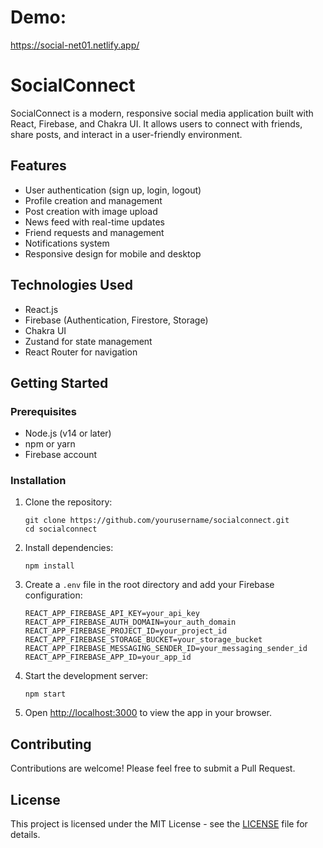 # Demo: 
https://social-net01.netlify.app/

# SocialConnect

SocialConnect is a modern, responsive social media application built with React, Firebase, and Chakra UI. It allows users to connect with friends, share posts, and interact in a user-friendly environment.



## Features

- User authentication (sign up, login, logout)
- Profile creation and management
- Post creation with image upload
- News feed with real-time updates
- Friend requests and management
- Notifications system
- Responsive design for mobile and desktop

## Technologies Used

- React.js
- Firebase (Authentication, Firestore, Storage)
- Chakra UI
- Zustand for state management
- React Router for navigation

## Getting Started

### Prerequisites

- Node.js (v14 or later)
- npm or yarn
- Firebase account

### Installation

1. Clone the repository:
   ```
   git clone https://github.com/yourusername/socialconnect.git
   cd socialconnect
   ```

2. Install dependencies:
   ```
   npm install
   ```

3. Create a `.env` file in the root directory and add your Firebase configuration:
   ```
   REACT_APP_FIREBASE_API_KEY=your_api_key
   REACT_APP_FIREBASE_AUTH_DOMAIN=your_auth_domain
   REACT_APP_FIREBASE_PROJECT_ID=your_project_id
   REACT_APP_FIREBASE_STORAGE_BUCKET=your_storage_bucket
   REACT_APP_FIREBASE_MESSAGING_SENDER_ID=your_messaging_sender_id
   REACT_APP_FIREBASE_APP_ID=your_app_id
   ```

4. Start the development server:
   ```
   npm start
   ```

5. Open [http://localhost:3000](http://localhost:3000) to view the app in your browser.

## Contributing

Contributions are welcome! Please feel free to submit a Pull Request.

## License

This project is licensed under the MIT License - see the [LICENSE](LICENSE) file for details.
